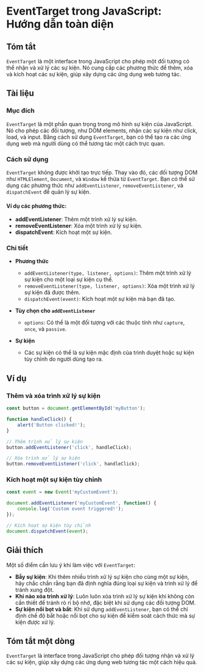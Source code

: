<!--
Meta Description: # EventTarget trong JavaScript: Hướng dẫn toàn diện ## Tóm tắt `EventTarget` là một interface trong JavaScript cho phép một đối tượng có thể nhận và x...
Meta Keywords: kiện, một, các, trình, eventtarget
-->

# EventTarget trong JavaScript: Hướng dẫn toàn diện

## Tóm tắt
`EventTarget` là một interface trong JavaScript cho phép một đối tượng có thể nhận và xử lý các sự kiện. Nó cung cấp các phương thức để thêm, xóa và kích hoạt các sự kiện, giúp xây dựng các ứng dụng web tương tác.

## Tài liệu
### Mục đích
`EventTarget` là một phần quan trọng trong mô hình sự kiện của JavaScript. Nó cho phép các đối tượng, như DOM elements, nhận các sự kiện như click, load, và input. Bằng cách sử dụng `EventTarget`, bạn có thể tạo ra các ứng dụng web mà người dùng có thể tương tác một cách trực quan.

### Cách sử dụng
`EventTarget` không được khởi tạo trực tiếp. Thay vào đó, các đối tượng DOM như `HTMLElement`, `Document`, và `Window` kế thừa từ `EventTarget`. Bạn có thể sử dụng các phương thức như `addEventListener`, `removeEventListener`, và `dispatchEvent` để quản lý sự kiện.

#### Ví dụ các phương thức:
- **addEventListener**: Thêm một trình xử lý sự kiện.
- **removeEventListener**: Xóa một trình xử lý sự kiện.
- **dispatchEvent**: Kích hoạt một sự kiện.

### Chi tiết
- **Phương thức**
  - `addEventListener(type, listener, options)`: Thêm một trình xử lý sự kiện cho một loại sự kiện cụ thể.
  - `removeEventListener(type, listener, options)`: Xóa một trình xử lý sự kiện đã được thêm.
  - `dispatchEvent(event)`: Kích hoạt một sự kiện mà bạn đã tạo.

- **Tùy chọn cho `addEventListener`**
  - `options`: Có thể là một đối tượng với các thuộc tính như `capture`, `once`, và `passive`.

- **Sự kiện**
  - Các sự kiện có thể là sự kiện mặc định của trình duyệt hoặc sự kiện tùy chỉnh do người dùng tạo ra.

## Ví dụ
### Thêm và xóa trình xử lý sự kiện
```javascript
const button = document.getElementById('myButton');

function handleClick() {
    alert('Button clicked!');
}

// Thêm trình xử lý sự kiện
button.addEventListener('click', handleClick);

// Xóa trình xử lý sự kiện
button.removeEventListener('click', handleClick);
```

### Kích hoạt một sự kiện tùy chỉnh
```javascript
const event = new Event('myCustomEvent');

document.addEventListener('myCustomEvent', function() {
    console.log('Custom event triggered!');
});

// Kích hoạt sự kiện tùy chỉnh
document.dispatchEvent(event);
```

## Giải thích
Một số điểm cần lưu ý khi làm việc với `EventTarget`:
- **Bẫy sự kiện**: Khi thêm nhiều trình xử lý sự kiện cho cùng một sự kiện, hãy chắc chắn rằng bạn đã định nghĩa đúng loại sự kiện và trình xử lý để tránh xung đột.
- **Khi nào xóa trình xử lý**: Luôn luôn xóa trình xử lý sự kiện khi không còn cần thiết để tránh rò rỉ bộ nhớ, đặc biệt khi sử dụng các đối tượng DOM.
- **Sự kiện nổi bọt và bắt**: Khi sử dụng `addEventListener`, bạn có thể chỉ định chế độ bắt hoặc nổi bọt cho sự kiện để kiểm soát cách thức mà sự kiện được xử lý.

## Tóm tắt một dòng
`EventTarget` là interface trong JavaScript cho phép đối tượng nhận và xử lý các sự kiện, giúp xây dựng các ứng dụng web tương tác một cách hiệu quả.